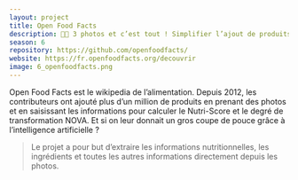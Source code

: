 ```yaml
---
layout: project  
title: Open Food Facts  
description: 🤳🥫 3 photos et c’est tout ! Simplifier l’ajout de produits sur Open Food Facts grâce au machine learning  
season: 6  
repository: https://github.com/openfoodfacts/  
website: https://fr.openfoodfacts.org/decouvrir  
image: 6_openfoodfacts.png
---
```


Open Food Facts est le wikipedia de l’alimentation. Depuis 2012, les contributeurs ont ajouté plus d’un million de produits en prenant des photos et en saisissant les informations pour calculer le Nutri-Score et le degré de transformation NOVA. Et si on leur donnait un gros coupe de pouce grâce à l’intelligence artificielle ?

> Le projet a pour but d’extraire les informations nutritionnelles, les ingrédients et toutes les autres informations directement depuis les photos.
